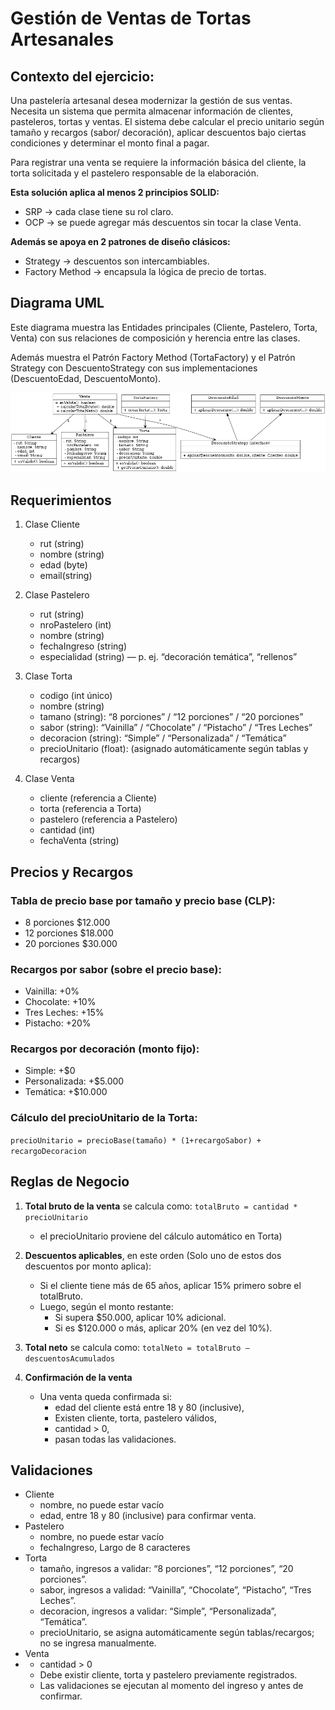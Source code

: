 # Gestión de Ventas de Tortas Artesanales

## Contexto del ejercicio:

Una pastelería artesanal desea modernizar la gestión de sus ventas. Necesita un sistema que
permita almacenar información de clientes, pasteleros, tortas y ventas. El sistema debe
calcular el precio unitario según tamaño y recargos (sabor/ decoración), aplicar descuentos bajo ciertas condiciones y determinar el monto final a pagar.

Para registrar una venta se requiere la información básica del cliente, la torta solicitada y el pastelero responsable de la
elaboración.

**Esta solución aplica al menos 2 principios SOLID:**

- SRP → cada clase tiene su rol claro.
- OCP → se puede agregar más descuentos sin tocar la clase Venta.

**Además se apoya en 2 patrones de diseño clásicos:**

- Strategy → descuentos son intercambiables.
- Factory Method → encapsula la lógica de precio de tortas.

## Diagrama UML
Este diagrama muestra las Entidades principales (Cliente, Pastelero, Torta, Venta) con sus relaciones de composición y herencia entre las clases.

Además muestra el Patrón Factory Method (TortaFactory) y el Patrón Strategy con DescuentoStrategy con sus implementaciones (DescuentoEdad, DescuentoMonto).

![Diagrama UML venta de tortas con strategy patter y factory method](uml_diagrama_ventas_tortas.png)

## Requerimientos
1. Clase Cliente
    - rut (string)
    - nombre (string)
    - edad (byte)
    - email(string)

2. Clase Pastelero
    - rut (string)
    - nroPastelero (int)
    - nombre (string)
    - fechaIngreso (string)
    - especialidad (string) — p. ej. “decoración temática”, “rellenos”

3. Clase Torta
    - codigo (int único)
    - nombre (string)
    - tamano (string): “8 porciones” / “12 porciones” / “20 porciones”
    - sabor (string): “Vainilla” / “Chocolate” / “Pistacho” / “Tres Leches”
    - decoracion (string): “Simple” / “Personalizada” / “Temática”
    - precioUnitario (float): (asignado automáticamente según tablas y recargos)

4. Clase Venta
    - cliente (referencia a Cliente)
    - torta (referencia a Torta)
    - pastelero (referencia a Pastelero)
    - cantidad (int)
    - fechaVenta (string)

## Precios y Recargos

### Tabla de precio base por tamaño y precio base (CLP):

- 8 porciones $12.000
- 12 porciones $18.000
- 20 porciones $30.000

### Recargos por sabor (sobre el precio base):
- Vainilla: +0%
- Chocolate: +10%
- Tres Leches: +15%
- Pistacho: +20%

### Recargos por decoración (monto fijo):
- Simple: +$0
- Personalizada: +$5.000
- Temática: +$10.000
  
### Cálculo del precioUnitario de la Torta:
`precioUnitario = precioBase(tamaño) * (1+recargoSabor) + recargoDecoracion`

## Reglas de Negocio
1. **Total bruto de la venta** se calcula como: `totalBruto = cantidad * precioUnitario`
    - el precioUnitario proviene del cálculo automático en Torta)

2. **Descuentos aplicables**, en este orden (Solo uno de estos dos descuentos por monto aplica):
    - Si el cliente tiene más de 65 años, aplicar 15% primero sobre el totalBruto.
    - Luego, según el monto restante:
        - Si supera $50.000, aplicar 10% adicional.
        - Si es $120.000 o más, aplicar 20% (en vez del 10%).

3. **Total neto** se calcula como: `totalNeto = totalBruto – descuentosAcumulados`

4. **Confirmación de la venta**
    - Una venta queda confirmada si:
        - edad del cliente está entre 18 y 80 (inclusive),
        - Existen cliente, torta, pastelero válidos,
        - cantidad > 0,
        - pasan todas las validaciones.

## Validaciones
- Cliente
    - nombre, no puede estar vacío
    - edad, entre 18 y 80 (inclusive) para confirmar venta.
- Pastelero
    - nombre, no puede estar vacío
    - fechaIngreso, Largo de 8 caracteres
- Torta
    - tamaño, ingresos a validar: “8 porciones”, “12 porciones”, “20 porciones”.
    - sabor, ingresos a validad: “Vainilla”, “Chocolate”, “Pistacho”, “Tres
Leches”.
    - decoracion, ingresos a validar: “Simple”, “Personalizada”, “Temática”.
    - precioUnitario, se asigna automáticamente según tablas/recargos; no se
ingresa manualmente.
- Venta
-   - cantidad > 0
    - Debe existir cliente, torta y pastelero previamente registrados.
    - Las validaciones se ejecutan al momento del ingreso y antes de confirmar.

